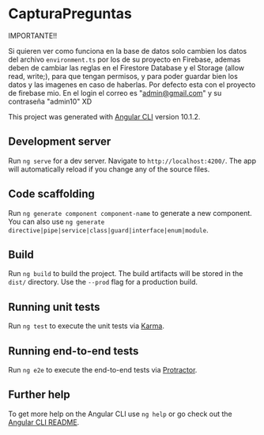 # CapturaPreguntas

IMPORTANTE!!

Si quieren ver como funciona en la base de datos solo cambien los datos del archivo `environment.ts` por los de su proyecto en Firebase, ademas deben de cambiar las reglas en el Firestore Database y el Storage (allow read, write;), para que tengan permisos, y para poder guardar bien los datos y las imagenes en caso de haberlas. Por defecto esta con el proyecto de firebase mio.
En el login el correo es "admin@gmail.com" y su contraseña "admin10" XD



This project was generated with [Angular CLI](https://github.com/angular/angular-cli) version 10.1.2.

## Development server

Run `ng serve` for a dev server. Navigate to `http://localhost:4200/`. The app will automatically reload if you change any of the source files.

## Code scaffolding

Run `ng generate component component-name` to generate a new component. You can also use `ng generate directive|pipe|service|class|guard|interface|enum|module`.

## Build

Run `ng build` to build the project. The build artifacts will be stored in the `dist/` directory. Use the `--prod` flag for a production build.

## Running unit tests

Run `ng test` to execute the unit tests via [Karma](https://karma-runner.github.io).

## Running end-to-end tests

Run `ng e2e` to execute the end-to-end tests via [Protractor](http://www.protractortest.org/).

## Further help

To get more help on the Angular CLI use `ng help` or go check out the [Angular CLI README](https://github.com/angular/angular-cli/blob/master/README.md).
